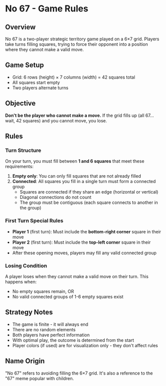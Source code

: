# No 67 - Game Rules

## Overview

No 67 is a two-player strategic territory game played on a 6×7 grid. Players take turns filling squares, trying to force their opponent into a position where they cannot make a valid move.

## Game Setup

- Grid: 6 rows (height) × 7 columns (width) = 42 squares total
- All squares start empty
- Two players alternate turns

## Objective

**Don't be the player who cannot make a move.** If the grid fills up (all 67... wait, 42 squares) and you cannot move, you lose.

## Rules

### Turn Structure

On your turn, you must fill between **1 and 6 squares** that meet these requirements:

1. **Empty only**: You can only fill squares that are not already filled
2. **Connected**: All squares you fill in a single turn must form a connected group
   - Squares are connected if they share an edge (horizontal or vertical)
   - Diagonal connections do not count
   - The group must be contiguous (each square connects to another in the group)

### First Turn Special Rules

- **Player 1** (first turn): Must include the **bottom-right corner** square in their move
- **Player 2** (first turn): Must include the **top-left corner** square in their move
- After these opening moves, players may fill any valid connected group

### Losing Condition

A player loses when they cannot make a valid move on their turn. This happens when:
- No empty squares remain, OR
- No valid connected groups of 1-6 empty squares exist

## Strategy Notes

- The game is finite - it will always end
- There are no random elements
- Both players have perfect information
- With optimal play, the outcome is determined from the start
- Player colors (if used) are for visualization only - they don't affect rules

## Name Origin

"No 67" refers to avoiding filling the 6×7 grid. It's also a reference to the "67" meme popular with children.
